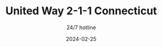 ---
title: United Way 2-1-1 Connecticut
subtitle: 24/7 hotline
layout: default
modal-id: 6
date: 2024-02-25
img: 211-logo.png
thumbnail: 211-logo.png
alt: image-alt
description: 2-1-1 is your one-stop connection to the Connecticut local services you need, from utility assistance, food, housing, child care, after school programs, elder care, crisis intervention and much more. 2-1-1 is always ready to assist you find the help you need. Dial 2-1-1 or search online.
---